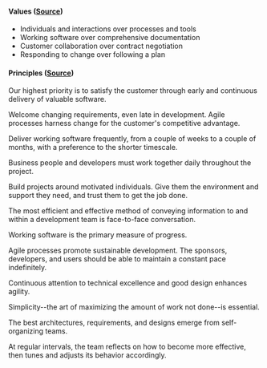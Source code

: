 
#### Values ([Source](http://www.agilemanifesto.org/))
* Individuals and interactions over processes and tools
* Working software over comprehensive documentation
* Customer collaboration over contract negotiation
* Responding to change over following a plan

#### Principles ([Source](http://www.agilemanifesto.org/principles.html))
Our highest priority is to satisfy the customer
through early and continuous delivery
of valuable software.

Welcome changing requirements, even late in 
development. Agile processes harness change for 
the customer's competitive advantage.

Deliver working software frequently, from a 
couple of weeks to a couple of months, with a 
preference to the shorter timescale.

Business people and developers must work 
together daily throughout the project.

Build projects around motivated individuals. 
Give them the environment and support they need, 
and trust them to get the job done.

The most efficient and effective method of 
conveying information to and within a development 
team is face-to-face conversation.

Working software is the primary measure of progress.

Agile processes promote sustainable development. 
The sponsors, developers, and users should be able 
to maintain a constant pace indefinitely.

Continuous attention to technical excellence 
and good design enhances agility.

Simplicity--the art of maximizing the amount 
of work not done--is essential.

The best architectures, requirements, and designs 
emerge from self-organizing teams.

At regular intervals, the team reflects on how 
to become more effective, then tunes and adjusts 
its behavior accordingly.


